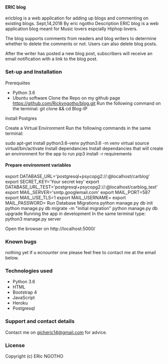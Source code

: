 #### ERIC blog
ericblog is a web application for adding up blogs and commenting on existing blogs.
Sept,14,2018
By eric ngotho
Description
ERIC blog is a web application blog meant for Music lovers espcially Hiphop lovers.

The blog supports comments from readers and blog writers to determine whether to delete the comments or not. Users can also delete blog posts.

After the writer has posted a new blog post, subscribers will receive an email notification with a link to the blog post.

### Set-up and Installation
Prerequiites
- Python 3.6
- Ubuntu software
Clone the Repo on my  github page https://github.com/Rickyngotho/blog.git
Run the following command on the terminal: git clone && cd Blog-IP

Install Postgres

Create a Virtual Environment
Run the following commands in the same terminal:

sudo apt-get install python3.6-venv
python3.6 -m venv virtual
source virtual/bin/activate
Install dependancies
Install dependancies that will create an environment for the app to run pip3 install -r requirements

#### Prepare environment variables
export DATABASE_URL='postgresql+psycopg2://<your-username>:<your-password>@localhost/carblog'
export SECRET_KEY='Your secret key'
export DATABASE_URL_TEST='postgresql+psycopg2://<your-username>:<your-password>@localhost/carblog_test'
export MAIL_SERVER='smtp.googlemail.com'
export MAIL_PORT=587
export MAIL_USE_TLS=1
export MAIL_USERNAME=<your-email>
export MAIL_PASSWORD=<your-password> 
Run Database Migrations
python manage.py db init
python manage.py db migrate -m "initial migration"
python manage.py db upgrade
Running the app in development
In the same terminal type: python3 manage.py server

Open the browser on http://localhost:5000/

### Known bugs
nothing yet if u ecnounter one please feel free to contact me at the email below.


### Technologies used
- Python 3.6
- HTML
- Bootstrap 4
- JavaScript
- Heroku
- Postgresql
### Support and contact details
Contact me on gicheric14@gmail.com for advice.

### License
Copyright (c) ERic NGOTHO 